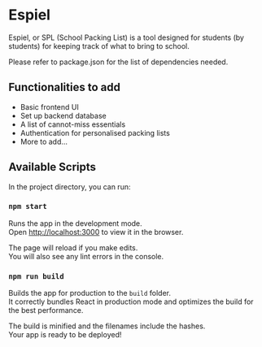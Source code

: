 # Espiel

Espiel, or SPL (School Packing List) is a tool designed for students (by students) for keeping track of what to bring to school.

Please refer to package.json for the list of dependencies needed.

## Functionalities to add

- Basic frontend UI
- Set up backend database
- A list of cannot-miss essentials
- Authentication for personalised packing lists
- More to add...

## Available Scripts

In the project directory, you can run:

### `npm start`

Runs the app in the development mode.\
Open [http://localhost:3000](http://localhost:3000) to view it in the browser.

The page will reload if you make edits.\
You will also see any lint errors in the console.

### `npm run build`

Builds the app for production to the `build` folder.\
It correctly bundles React in production mode and optimizes the build for the best performance.

The build is minified and the filenames include the hashes.\
Your app is ready to be deployed!